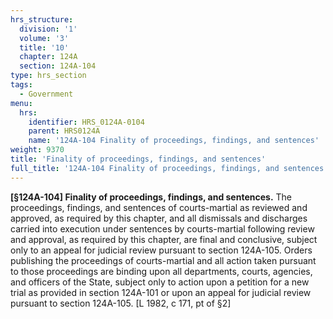 ```yaml
---
hrs_structure:
  division: '1'
  volume: '3'
  title: '10'
  chapter: 124A
  section: 124A-104
type: hrs_section
tags:
  - Government
menu:
  hrs:
    identifier: HRS_0124A-0104
    parent: HRS0124A
    name: '124A-104 Finality of proceedings, findings, and sentences'
weight: 9370
title: 'Finality of proceedings, findings, and sentences'
full_title: '124A-104 Finality of proceedings, findings, and sentences'
---
```

**[§124A-104] Finality of proceedings, findings, and sentences.** The proceedings, findings, and sentences of courts-martial as reviewed and approved, as required by this chapter, and all dismissals and discharges carried into execution under sentences by courts-martial following review and approval, as required by this chapter, are final and conclusive, subject only to an appeal for judicial review pursuant to section 124A-105\. Orders publishing the proceedings of courts-martial and all action taken pursuant to those proceedings are binding upon all departments, courts, agencies, and officers of the State, subject only to action upon a petition for a new trial as provided in section 124A-101 or upon an appeal for judicial review pursuant to section 124A-105\. [L 1982, c 171, pt of §2]